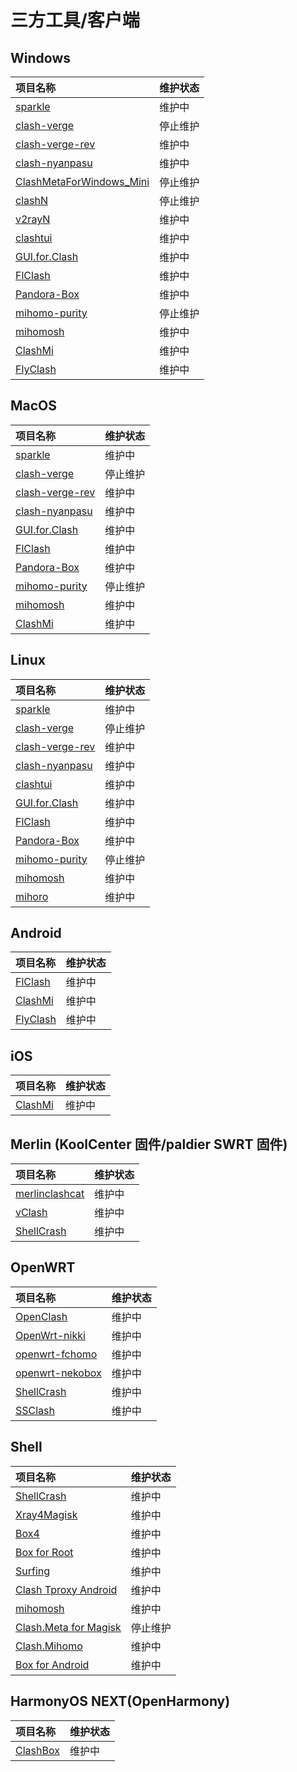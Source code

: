# 三方工具/客户端

## Windows

|项目名称 | 维护状态 |
|:----|:----|
|[sparkle](https://github.com/xishang0128/sparkle)|维护中 |
|[clash-verge](https://github.com/MetaCubeX/clash-verge)|停止维护 |
|[clash-verge-rev](https://github.com/clash-verge-rev/clash-verge-rev)|维护中 |
|[clash-nyanpasu](https://github.com/keiko233/clash-nyanpasu)|维护中 |
|[ClashMetaForWindows_Mini](https://github.com/kogekiplay/ClashMetaForWindows_Mini)|停止维护 |
|[clashN](https://github.com/2dust/clashN)|停止维护 |
|[v2rayN](https://github.com/2dust/v2rayN)|维护中 |
|[clashtui](https://github.com/JohanChane/clashtui)|维护中 |
|[GUI.for.Clash](https://github.com/GUI-for-Cores/GUI.for.Clash)|维护中 |
|[FlClash](https://github.com/chen08209/FlClash)|维护中 |
|[Pandora-Box](https://github.com/snakem982/Pandora-Box)|维护中 |
|[mihomo-purity](https://github.com/mihomo-purity/mihomo-purity)|停止维护 |
|[mihomosh](https://github.com/SamuNatsu/mihomosh)|维护中 |
|[ClashMi](https://github.com/KaringX/clashmi)|维护中 |
|[FlyClash](https://github.com/GtxFury/FlyClash)|维护中 |

## MacOS

|项目名称 | 维护状态 |
|:----|:----|
|[sparkle](https://github.com/xishang0128/sparkle)|维护中 |
|[clash-verge](https://github.com/MetaCubeX/clash-verge)|停止维护 |
|[clash-verge-rev](https://github.com/clash-verge-rev/clash-verge-rev)|维护中 |
|[clash-nyanpasu](https://github.com/keiko233/clash-nyanpasu)|维护中 |
|[GUI.for.Clash](https://github.com/GUI-for-Cores/GUI.for.Clash)|维护中 |
|[FlClash](https://github.com/chen08209/FlClash)|维护中 |
|[Pandora-Box](https://github.com/snakem982/Pandora-Box)|维护中 |
|[mihomo-purity](https://github.com/mihomo-purity/mihomo-purity)|停止维护 |
|[mihomosh](https://github.com/SamuNatsu/mihomosh)|维护中 |
|[ClashMi](https://github.com/KaringX/clashmi)|维护中 |

## Linux

|项目名称 | 维护状态 |
|:----|:----|
|[sparkle](https://github.com/xishang0128/sparkle)|维护中 |
|[clash-verge](https://github.com/MetaCubeX/clash-verge)|停止维护 |
|[clash-verge-rev](https://github.com/clash-verge-rev/clash-verge-rev)|维护中 |
|[clash-nyanpasu](https://github.com/keiko233/clash-nyanpasu)|维护中 |
|[clashtui](https://github.com/JohanChane/clashtui)|维护中 |
|[GUI.for.Clash](https://github.com/GUI-for-Cores/GUI.for.Clash)|维护中 |
|[FlClash](https://github.com/chen08209/FlClash)|维护中 |
|[Pandora-Box](https://github.com/snakem982/Pandora-Box)|维护中 |
|[mihomo-purity](https://github.com/mihomo-purity/mihomo-purity)|停止维护 |
|[mihomosh](https://github.com/SamuNatsu/mihomosh)|维护中 |
|[mihoro](https://github.com/spencerwooo/mihoro)|维护中 |

## Android

|项目名称 | 维护状态 |
|:----|:----|
|[FlClash](https://github.com/chen08209/FlClash)|维护中 |
|[ClashMi](https://github.com/KaringX/clashmi)|维护中 |
|[FlyClash](https://github.com/GtxFury/FlyClash-Android)|维护中 |

## iOS

|项目名称 | 维护状态 |
|:----|:----|
|[ClashMi](https://github.com/KaringX/clashmi)|维护中 |

## Merlin (KoolCenter 固件/paldier SWRT 固件)

|项目名称 | 维护状态 |
|:----|:----|
|[merlinclashcat](https://t.me/merlinclashcat)|维护中|
|[vClash](https://github.com/vxiaov/vClash)|维护中 |
|[ShellCrash](https://github.com/juewuy/ShellCrash)|维护中 |

## OpenWRT

|项目名称 | 维护状态 |
|:----|:----|
|[OpenClash](https://github.com/vernesong/OpenClash)|维护中 |
|[OpenWrt-nikki](https://github.com/nikkinikki-org/OpenWrt-nikki)|维护中 |
|[openwrt-fchomo](https://github.com/fcshark-org/openwrt-fchomo)|维护中|
|[openwrt-nekobox](https://github.com/Thaolga/openwrt-nekobox)|维护中|
|[ShellCrash](https://github.com/juewuy/ShellCrash)|维护中 |
|[SSClash](https://github.com/zerolabnet/SSClash)|维护中 |

## Shell

|项目名称 | 维护状态 |
|:----|:----|
|[ShellCrash](https://github.com/juewuy/ShellCrash)|维护中 |
|[Xray4Magisk](https://github.com/Asterisk4Magisk/Xray4Magisk)|维护中 |
|[Box4](https://github.com/CHIZI-0618/box4magisk)|维护中 |
|[Box for Root](https://github.com/taamarin/box_for_magisk)|维护中 |
|[Surfing](https://github.com/MoGuangYu/Surfing)|维护中 |
|[Clash Tproxy Android](https://t.me/e58695/59)|维护中 |
|[mihomosh](https://github.com/SamuNatsu/mihomosh)|维护中 |
|[Clash.Meta for Magisk](https://t.me/MagiskChangeKing/126)|停止维护 |
|[Clash.Mihomo](https://github.com/Chuhe2399/Clash.Mihomo)|维护中 |
|[Box for Android](https://github.com/boxproxy/box/)|维护中 |

## HarmonyOS NEXT(OpenHarmony)

|项目名称 | 维护状态 |
|:----|:----|
|[ClashBox](https://github.com/xiaobaigroup/ClashBox)|维护中 |
